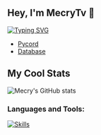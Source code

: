 ## Hey, I'm MecryTv 👋

[![Typing SVG](https://readme-typing-svg.demolab.com?font=Fira+Code&pause=1000&width=435&lines=Discord+Bot+Developer;Using+Python++%5BPycord%5D;Worked+with+Python+%26+databases)](https://git.io/typing-svg)

- [Pycord](https://github.com/Pycord-Development/pycord)
- [Database](https://github.com/omnilib/aiosqlite)

## My Cool Stats
![Mecry's GitHub stats](https://github-readme-stats.vercel.app/api?username=mecrytv&show_icons=true&theme=cobalt)

### Languages and Tools:

[![Skills](https://skillicons.dev/icons?i=py,photoshop,aftereffects,premierepro,discord,github)](https://github.com/MecryTv)

          

